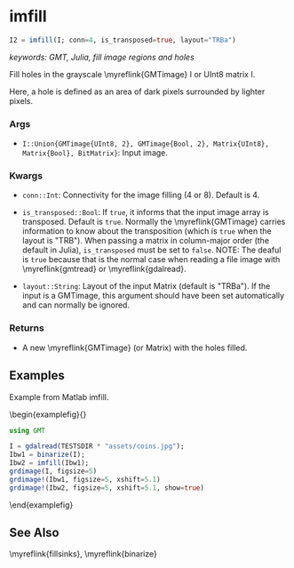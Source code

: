 # imfill

```julia
I2 = imfill(I; conn=4, is_transposed=true, layout="TRBa")
```

*keywords: GMT, Julia, fill image regions and holes*

Fill holes in the grayscale \myreflink{GMTimage} I or UInt8 matrix I.

Here, a hole is defined as an area of dark pixels surrounded by lighter pixels.

### Args
- `I::Union{GMTimage{UInt8, 2}, GMTimage{Bool, 2}, Matrix{UInt8}, Matrix{Bool}, BitMatrix}`: Input image.

### Kwargs
- `conn::Int`: Connectivity for the image filling (4 or 8). Default is 4.

- `is_transposed::Bool`: If `true`, it informs that the input image array is transposed. Default is `true`.
   Normally the \myreflink{GMTimage} carries information to know about the transposition (which is `true` when the layout is "TRB").
   When passing a matrix in column-major order (the default in Julia), `is_transposed` must be set to `false`.
   NOTE: The deaful is `true` because that is the normal case when reading a file image with \myreflink{gmtread} or \myreflink{gdalread}.
  
- `layout::String`: Layout of the input Matrix (default is "TRBa"). If the input is a GMTimage,
   this argument should have been set automatically and can normally be ignored.

### Returns
- A new \myreflink{GMTimage} (or Matrix) with the holes filled.

Examples
--------

Example from Matlab imfill.

\begin{examplefig}{}
```julia
using GMT

I = gdalread(TESTSDIR * "assets/coins.jpg");
Ibw1 = binarize(I);
Ibw2 = imfill(Ibw1);
grdimage(I, figsize=5)
grdimage!(Ibw1, figsize=5, xshift=5.1)
grdimage!(Ibw2, figsize=5, xshift=5.1, show=true)
```
\end{examplefig}


See Also
--------

\myreflink{fillsinks}, \myreflink{binarize}
